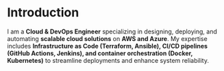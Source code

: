 # Introduction
I am a **Cloud & DevOps Engineer** specializing in designing, deploying, and automating **scalable cloud solutions** on **AWS and Azure**. My expertise includes **Infrastructure as Code (Terraform, Ansible), CI/CD pipelines (GitHub Actions, Jenkins), and container orchestration (Docker, Kubernetes)** to streamline deployments and enhance system reliability.

